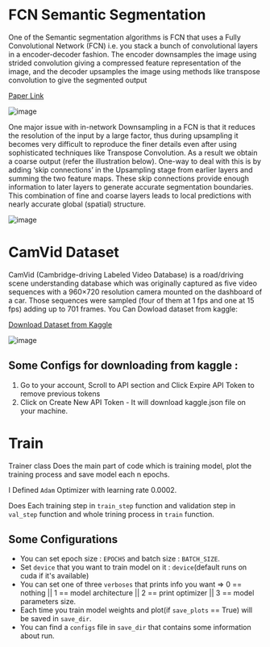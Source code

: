 # FCN Semantic Segmentation
One of the Semantic segmentation algorithms is FCN that uses a Fully Convolutional Network (FCN) i.e. you stack a bunch of convolutional layers in a encoder-decoder fashion. The encoder downsamples the image using strided convolution giving a compressed feature representation of the image, and the decoder upsamples the image using methods like transpose convolution to give the segmented output

[Paper Link](https://arxiv.org/abs/1411.4038)

![image](https://user-images.githubusercontent.com/47561760/192777225-f54acba9-6c46-43a0-967a-2d117659efcb.png)

One major issue with in-network Downsampling in a FCN is that it reduces the resolution of the input by a large factor, thus during upsampling it becomes very difficult to reproduce the finer details even after using sophisticated techniques like Transpose Convolution. As a result we obtain a coarse output (refer the illustration below). One-way to deal with this is by adding ‘skip connections’ in the Upsampling stage from earlier layers and summing the two feature maps. These skip connections provide enough information to later layers to generate accurate segmentation boundaries. This combination of fine and coarse layers leads to local predictions with nearly accurate global (spatial) structure.

![image](https://user-images.githubusercontent.com/47561760/192777292-6c9e2f14-bc2f-4a23-a18a-9c15292a846d.png)

# CamVid Dataset
CamVid (Cambridge-driving Labeled Video Database) is a road/driving scene understanding database which was originally captured as five video sequences with a 960×720 resolution camera mounted on the dashboard of a car. Those sequences were sampled (four of them at 1 fps and one at 15 fps) adding up to 701 frames. You Can Dowload dataset from kaggle:

[Download Dataset from Kaggle](https://www.kaggle.com/datasets/carlolepelaars/camvid)

![image](https://user-images.githubusercontent.com/47561760/192777912-5930383d-8ae8-4df3-8a89-dcfa2c93a03c.png)

## Some Configs for downloading from kaggle :
1. Go to your account, Scroll to API section and Click Expire API Token to remove previous tokens
2. Click on Create New API Token - It will download kaggle.json file on your machine.


# Train
Trainer class Does the main part of code which is training model, plot the training process and save model each n epochs.

I Defined `Adam` Optimizer with learning rate 0.0002.

Does Each training step in `train_step` function and validation step in `val_step` function and whole trining process in 
`train` function.
 
## Some Configurations
 
*   You can set epoch size : `EPOCHS` and batch size : `BATCH_SIZE`.
*   Set `device` that you want to train model on it : `device`(default runs on cuda if it's available)
*   You can set one of three `verboses` that prints info you want => 0 == nothing || 1 == model architecture || 2 == print optimizer || 3 == model parameters size.
*   Each time you train model weights and plot(if `save_plots` == True) will be saved in `save_dir`.
*   You can find a `configs` file in `save_dir` that contains some information about run. 

